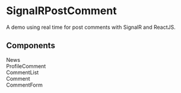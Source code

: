 # SignalRPostComment
A demo using real time for post comments with SignalR and ReactJS.

## Components
News <br />
  ProfileComment <br />
  CommentList <br />
    Comment <br />
    CommentForm <br />
